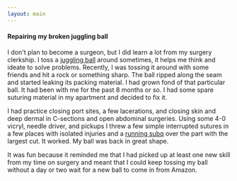 ```yaml
---
layout: main
---
```


#### Repairing my broken juggling ball

I don't plan to become a surgeon, but I did learn a lot from my surgery clerkship. I toss a [juggling ball](https://schylling.com/product/juggling-balls/) around sometimes, it helps me think and ideate to solve problems. Recently, I was tossing it around with some friends and hit a rock or something sharp. The ball ripped along the seam and started leaking its packing material. I had grown fond of that particular ball. It had been with me for the past 8 months or so. I had some spare suturing material in my apartment and decided to fix it. 

I had practice closing port sites, a few lacerations, and closing skin and deep dermal in C-sections and open abdominal surgeries. Using some 4-0 vicryl, needle driver, and pickups I threw a few simple interrupted sutures in a few places with isolated injuries and a [running subq](https://www.youtube.com/watch?v=IkX5zMyCV1s) over the part with the largest cut. It worked. My ball was back in great shape. 

It was fun because it reminded me that I had picked up at least one new skill from my time on surgery and meant that I could keep tossing my ball without a day or two wait for a new ball to come in from Amazon. 